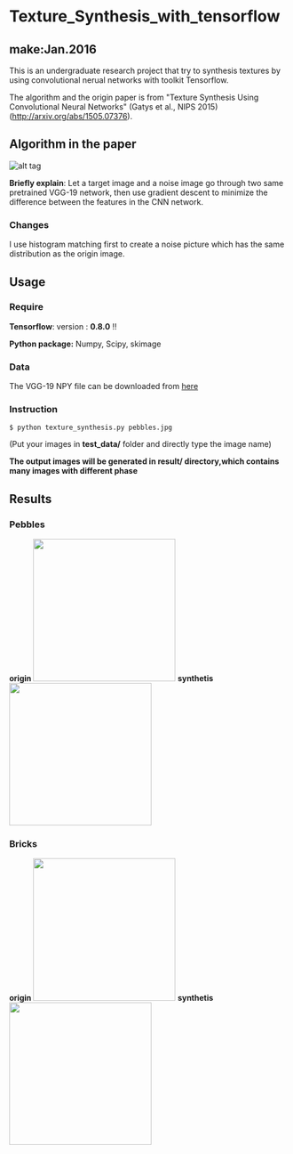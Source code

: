 # Texture_Synthesis_with_tensorflow    

##                make:Jan.2016

This is an undergraduate research project that try to synthesis textures by using convolutional nerual networks with toolkit Tensorflow.

The algorithm and the origin paper is from "Texture Synthesis Using Convolutional Neural Networks" (Gatys et al., NIPS 2015) (http://arxiv.org/abs/1505.07376).

## Algorithm in the paper
![alt tag](http://i.imgur.com/r0sHxNs.png)

**Briefly explain**: Let a target image and a noise image go through two same pretrained VGG-19 network, then use gradient descent to minimize the difference between the features in the CNN network.

### Changes
I use histogram matching first to create a noise picture which has the same distribution as the origin image.

## Usage
### Require
**Tensorflow**: version : **0.8.0** !!

**Python package:** Numpy, Scipy, skimage 

### Data
The VGG-19 NPY file can be downloaded from [here](https://mega.nz/#!xZ8glS6J!MAnE91ND_WyfZ_8mvkuSa2YcA7q-1ehfSm-Q1fxOvvs)

### Instruction
`$ python texture_synthesis.py pebbles.jpg`

(Put your images in **test_data/** folder and directly type the image name)

**The output images will be generated in result/ directory,which contains many images with different phase**

## Results
### Pebbles
**origin**
<img src="http://i.imgur.com/hlfckUu.png" width="256" height="256">
**synthetis**
<img src="http://i.imgur.com/s3zyPM7.png" width="256" height="256">

### Bricks
**origin**
<img src="http://i.imgur.com/bxwaRFA.png" width="256" height="256">
**synthetis**
<img src="http://i.imgur.com/QpiRrPo.png" width="256" height="256">
